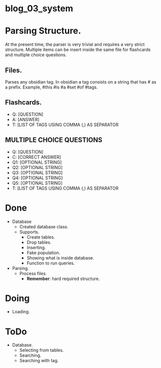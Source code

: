 # blog_03_system

# Parsing Structure.
At the present time, the parser is very trivial and requires a very strict structure.
Multiple items can be insert inside the same file for flashcards and multiple choice questions.

## Files.
Parses any obsidian tag.
In obsidian a tag consists on a string that has # as a prefix.
Example, #this #is #a #set #of #tags.

## Flashcards.
- Q: [QUESTION]
- A: [ANSWER]
- T: [LIST OF TAGS USING COMMA (,) AS SEPARATOR

## MULTIPLE CHOICE QUESTIONS
- Q: [QUESTION]
- C: [CORRECT ANSWER]
- Q1: [OPTIONAL STRING]
- Q2: [OPTIONAL STRING]
- Q3: [OPTIONAL STRING]
- Q4: [OPTIONAL STRING]
- Q5: [OPTIONAL STRING]
- T: [LIST OF TAGS USING COMMA (,) AS SEPARATOR

# Done
- Database
    - Created database class.
    - Supports.
        - Create tables.
        - Drop tables.
        - Inserting.
        - Fake population.
        - Showing what is inside database.
        - Function to run queries.
- Parsing.
    - Process files.
        - **Remember**: hard required structure.
    
# Doing
- Loading.

# ToDo
- Database.
  - Selecting from tables.
  - Searching.
  - Searching with tag.
